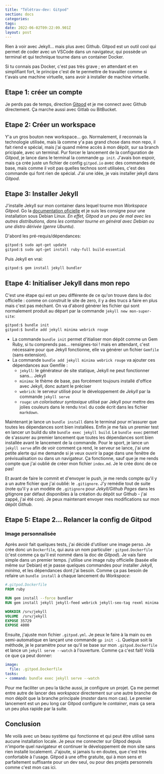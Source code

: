 ```yaml
---
title: "Télétrav-dev: Gitpod"
section: docs
categories:
tags:
date: 2022-06-02T09:22:09.901Z
layout: post
---
```

Rien à voir avec Jekyll... mais plus avec Github. Gitpod est un outil cool qui permet de coder avec un VSCode dans un navigateur, qui possède un terminal et qui technique tourne dans un container Docker. 

Si tu connais pas Docker, c'est pas très grave ; en attendant et en simplifiant fort, le principe c'est de te permettre de travailler comme si t'avais une machine virtuelle, sans avoir à installer de machine virtuelle. 

## Etape 1: créer un compte

Je perds pas de temps, direction [Gitpod](https://gitpod.io) et je me connect avec Github directement. Ça marche aussi avec Gitlab ou BitBucket.

## Etape 2: Créer un workspace

Y'a un gros bouton new workspace... go. Normalement, il reconnais la technologie utilisée, mais là comme y'a pas grand chose dans mon repo, il fait riend e spécial, mais j'ai quand même accès à mon dépôt, sur sa branch pricipale, avec un terminal. Pur forcer le lancement de la configuration de *Gitpod*, je lance dans le terminal la commande `gp init`. J'avais bon espoir, mais ça crée juste un fichier de config `gitpod.io` avec des commandes de base, mais comme il voit pas quelles technos sont utilisées, c'est des commande qui font rien de spécial. J'ai une idée, je vais installer jekyll dans *Gitpod*.

## Etape 3: Installer Jekyll

J'installe Jekyll sur mon container dans lequel tourne mon *Workspace Gitpod*. Go la [documentation oficielle](https://jekyllrb/docs/installation/) et je suis les consigne pour une installation sous Debian Linux. *En effet, Gitpod a un peu de mal avec les autres distributions, dans les container tourne en général avec Debian ou une distro dérivée (genre Ubuntu).*

D'abord les pré-requis/dépendances:

```bash
gitpod:$ sudo apt-get update
gitpod:$ sudo apt-get install ruby-full build-essential
```

Puis Jekyll en vrai:

```bash
gitpod:$ gem install jekyll bundler
```

## Etape 4: Initialiser Jekyll dans mon repo

C'est une étape qui est un peu différente de ce qu'on trouve dans la doc officielle : comme on construit le site de zero, il y a des trucs à faire en plus mais c'est pas méchant. On va d'abord générer les fichier qui sont normalement produit au départ par la commande `jekyll new mon-super-site`:

```bash
gitpod:$ bundle init
gitpod:$ bundle add jekyll minima webrick rouge
```

* La commande `bundle init` permet d'itialiser mon dépôt comme un Gem Ruby, si tu comprends pas... rensignes-toi ! mais en attendant, c'est nécessaire pour que Jekyll fonctionne, elle va générer un fichier `Gemfile` (sans extension).
* La commande `bundle add jekyll minima webrick rouge` va ajouter ces dépendances aux Gemfile :
  * `jekyll`: le générateur de site statique, Jekyll ne peut fonctionner sans... Jekyll
  * `minima`: le thème de base, pas forcément toujours installé d'office avec Jekyll, donc autant le préciser
  * `webrick`: le serveur utilisé pour le développement de *Jekyll* par la commande `jekyll serve`
  * `rouge`: un *colorisateur syntaxique* utilisé par Jekyll pour mettre des jolies couleurs dans le rendu `html` du code écrit dans les fichier `markdown`.

Maintenant je lance un `bundle install` dans le terminal pour m'assurer que toutes les dépendances sont bien installées. Enfin je me fais un premier test en lancer un build du site `bundle exec jekyll build`. Le `bundle exec` permet de s'assurer au premier lancement que toutes les dépendances sont bien installée avant le lancement de la commande. Pour le sport, je lance un `jekyll serve` afin de voir comment ça rend, le serveur se lance, j'ai une petite alerte qui me demande si je veux ouvrir la page dans une fenêtre de prévisualisation ou dans un navigateur. Ça fonctionne, sauf que je me rends compte que j'ai oublié de créer mon fichier `index.md`. Je le crée donc de ce pas!

Et avant de faire le commit et d'envoyer le push, je me rends compte qu'il y a un autre fichier que j'ai oublié: le `.gitignore`. J'y remédie tout de suite (note qu'il y a un modèle de `.gitignore` pour *Jekyll/Github Pages* dans les gitignore par défaut disponibles à la création du dépôt sur Github - j'ai zappé, j'ai été con). Je peux maintenant envoyer mes modifications sur mon dépôt *Github*.

## Etape 5: Etape 2... Relancer la config de Gitpod

### Image personnalisée

Après avoir fait quelques tests, j'ai décidé d'utiliser une image perso. Je crée donc un `Dockerfile`, qui aura un nom particulier : `gitpod.Dockerfile` (c'est comme ça qu'il est nommé dans la doc de *Gitpod*). Je vais faire simple dans un premier temps. j'utilise une image ruby officielle (basée elle même sur Debian) et je passe quelques commandes pour installer *Jekyll*, *minima*, et les dépendances dont j'ai besoin. Comme ça pas besoin de refaire un `bundle install` à chaque lancement du *Workspace*:

```dockerfile
#.gitpod.Dockerfile
FROM ruby

RUN gem install --force bundler
RUN gem install jekyll jekyll-feed webrick jekyll-seo-tag rexml minima

WORKDIR /srv/jekyll
VOLUME  /srv/jekyll
EXPOSE 35729
EXPOSE 4000
```

Ensuite, j'ajuste mon fichier `.gitpod.yml`. Je peux le faire à la main ou en semi-automatique en lançant une commande `gp init -i`. Quelque soit la méthode, je le paramètre pour se qu'il se base sur mon `.gitpod.Dockerfile` et lance un `jekyll serve --watch` à l'ouverture. Comme ça c'est fait! Voilà ce que ça peut donner:

```yaml
image: 
  file: .gitpod.Dockerfile
tasks:
- command: bundle exec jekyll serve --watch
```

Pour me faciliter un peu la tâche aussi, je configure un projet. Ça me permet entre autre de lancer des *workspace* directement sur une autre branche de mon dépôt que la branche principale (*master* dans mon cas). Le premier lancement est un peu long car Gitpod configure le *container*, mais ça sera un peu plus rapide par la suite.

## Conclusion

Me voilà avec un beau système qui fonctionne et qui peut être utilisé sans aucune installation locale. Je peux me connecter sur Gitpod depuis n'importe quel navigateur et continuer le développement de mon site sans rien installé localement. J'ajoute, si jamais tu en doutes, que c'est très confortable à l'usage. Gitpod à une offre gratuite, qui à mon sens et parfaitement suffisante pour un dev seul, ou pour des projets personnels comme c'est mon cas ici.
